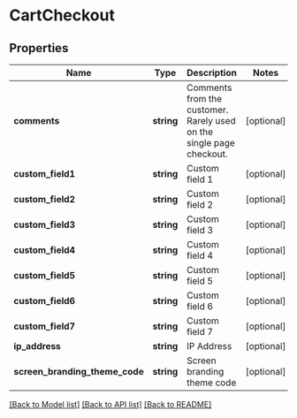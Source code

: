 # CartCheckout

## Properties
Name | Type | Description | Notes
------------ | ------------- | ------------- | -------------
**comments** | **string** | Comments from the customer.  Rarely used on the single page checkout. | [optional] 
**custom_field1** | **string** | Custom field 1 | [optional] 
**custom_field2** | **string** | Custom field 2 | [optional] 
**custom_field3** | **string** | Custom field 3 | [optional] 
**custom_field4** | **string** | Custom field 4 | [optional] 
**custom_field5** | **string** | Custom field 5 | [optional] 
**custom_field6** | **string** | Custom field 6 | [optional] 
**custom_field7** | **string** | Custom field 7 | [optional] 
**ip_address** | **string** | IP Address | [optional] 
**screen_branding_theme_code** | **string** | Screen branding theme code | [optional] 

[[Back to Model list]](../README.md#documentation-for-models) [[Back to API list]](../README.md#documentation-for-api-endpoints) [[Back to README]](../README.md)


